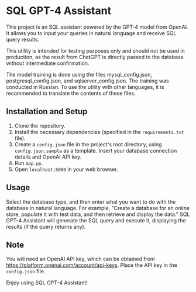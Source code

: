 
# SQL GPT-4 Assistant

This project is an SQL assistant powered by the GPT-4 model from OpenAI. It allows you to input your queries in natural language and receive SQL query results.

This utility is intended for testing purposes only and should not be used in production, as the result from ChatGPT is directly passed to the database without intermediate confirmation.

The model training is done using the files mysql_config.json, postgresql_config.json, and sqlserver_config.json. The training was conducted in Russian. To use the utility with other languages, it is recommended to translate the contents of these files.

## Installation and Setup

1. Clone the repository.
2. Install the necessary dependencies (specified in the `requirements.txt` file).
3. Create a `config.json` file in the project's root directory, using `config.json.sample` as a template. Insert your database connection details and OpenAI API key.
4. Run `app.py`.
5. Open `localhost:5000` in your web browser.

## Usage

Select the database type, and then enter what you want to do with the database in natural language. For example, "Create a database for an online store, populate it with test data, and then retrieve and display the data." SQL GPT-4 Assistant will generate the SQL query and execute it, displaying the results (if the query returns any).

## Note

You will need an OpenAI API key, which can be obtained from https://platform.openai.com/account/api-keys. Place the API key in the `config.json` file.

Enjoy using SQL GPT-4 Assistant!

